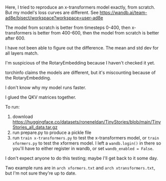 Here, I tried to reproduce an x-transformers model exactly, from scratch. But my model's loss curves are different. See https://wandb.ai/team-ad8e/bisect/workspace?workspace=user-ad8e

The model from scratch is better from timesteps 0-400, then x-transformers is better from 400-600, then the model from scratch is better after 600.

I have not been able to figure out the difference. The mean and std dev for all layers match.

I'm suspicious of the RotaryEmbedding because I haven't checked it yet.

torchinfo claims the models are different, but it's miscounting because of the RotaryEmbedding.

I don't know why my model runs faster.

I glued the QKV matrices together.

To run:

1. download https://huggingface.co/datasets/roneneldan/TinyStories/blob/main/TinyStories_all_data.tar.gz
2. run prepare.py to produce a pickle file
3. run `train x-transformers.py` to test the x-transformers model, or `train xformers.py` to test the xformers model. I left a `wandb.login()` in there so you'll have to either register in wandb, or set `wandb_enabled = False`.

I don't expect anyone to do this testing; maybe I'll get back to it some day.

Two example runs are in `arch xformers.txt` and `arch xtransformers.txt`, but I'm not sure they're up to date.